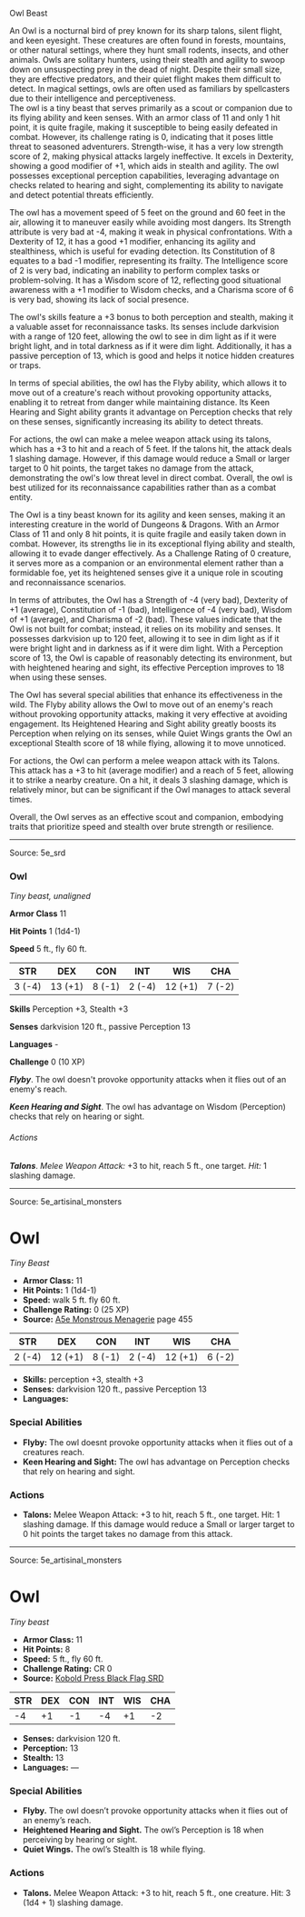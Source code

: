 <MonsterName/>Owl</MonsterName>
<CreatureType/>Beast</CreatureType>

<summary>An Owl is a nocturnal bird of prey known for its sharp talons, silent flight, and keen eyesight. These creatures are often found in forests, mountains, or other natural settings, where they hunt small rodents, insects, and other animals. Owls are solitary hunters, using their stealth and agility to swoop down on unsuspecting prey in the dead of night. Despite their small size, they are effective predators, and their quiet flight makes them difficult to detect. In magical settings, owls are often used as familiars by spellcasters due to their intelligence and perceptiveness.</summary>

<summary>The owl is a tiny beast that serves primarily as a scout or companion due to its flying ability and keen senses. With an armor class of 11 and only 1 hit point, it is quite fragile, making it susceptible to being easily defeated in combat. However, its challenge rating is 0, indicating that it poses little threat to seasoned adventurers. Strength-wise, it has a very low strength score of 2, making physical attacks largely ineffective. It excels in Dexterity, showing a good modifier of +1, which aids in stealth and agility. The owl possesses exceptional perception capabilities, leveraging advantage on checks related to hearing and sight, complementing its ability to navigate and detect potential threats efficiently.</summary>

<detail>

The owl has a movement speed of 5 feet on the ground and 60 feet in the air, allowing it to maneuver easily while avoiding most dangers. Its Strength attribute is very bad at -4, making it weak in physical confrontations. With a Dexterity of 12, it has a good +1 modifier, enhancing its agility and stealthiness, which is useful for evading detection. Its Constitution of 8 equates to a bad -1 modifier, representing its frailty. The Intelligence score of 2 is very bad, indicating an inability to perform complex tasks or problem-solving. It has a Wisdom score of 12, reflecting good situational awareness with a +1 modifier to Wisdom checks, and a Charisma score of 6 is very bad, showing its lack of social presence.

The owl's skills feature a +3 bonus to both perception and stealth, making it a valuable asset for reconnaissance tasks. Its senses include darkvision with a range of 120 feet, allowing the owl to see in dim light as if it were bright light, and in total darkness as if it were dim light. Additionally, it has a passive perception of 13, which is good and helps it notice hidden creatures or traps.

In terms of special abilities, the owl has the Flyby ability, which allows it to move out of a creature's reach without provoking opportunity attacks, enabling it to retreat from danger while maintaining distance. Its Keen Hearing and Sight ability grants it advantage on Perception checks that rely on these senses, significantly increasing its ability to detect threats.

For actions, the owl can make a melee weapon attack using its talons, which has a +3 to hit and a reach of 5 feet. If the talons hit, the attack deals 1 slashing damage. However, if this damage would reduce a Small or larger target to 0 hit points, the target takes no damage from the attack, demonstrating the owl's low threat level in direct combat. Overall, the owl is best utilized for its reconnaissance capabilities rather than as a combat entity.

The Owl is a tiny beast known for its agility and keen senses, making it an interesting creature in the world of Dungeons & Dragons. With an Armor Class of 11 and only 8 hit points, it is quite fragile and easily taken down in combat. However, its strengths lie in its exceptional flying ability and stealth, allowing it to evade danger effectively. As a Challenge Rating of 0 creature, it serves more as a companion or an environmental element rather than a formidable foe, yet its heightened senses give it a unique role in scouting and reconnaissance scenarios.

In terms of attributes, the Owl has a Strength of -4 (very bad), Dexterity of +1 (average), Constitution of -1 (bad), Intelligence of -4 (very bad), Wisdom of +1 (average), and Charisma of -2 (bad). These values indicate that the Owl is not built for combat; instead, it relies on its mobility and senses. It possesses darkvision up to 120 feet, allowing it to see in dim light as if it were bright light and in darkness as if it were dim light. With a Perception score of 13, the Owl is capable of reasonably detecting its environment, but with heightened hearing and sight, its effective Perception improves to 18 when using these senses.

The Owl has several special abilities that enhance its effectiveness in the wild. The Flyby ability allows the Owl to move out of an enemy's reach without provoking opportunity attacks, making it very effective at avoiding engagement. Its Heightened Hearing and Sight ability greatly boosts its Perception when relying on its senses, while Quiet Wings grants the Owl an exceptional Stealth score of 18 while flying, allowing it to move unnoticed.

For actions, the Owl can perform a melee weapon attack with its Talons. This attack has a +3 to hit (average modifier) and a reach of 5 feet, allowing it to strike a nearby creature. On a hit, it deals 3 slashing damage, which is relatively minor, but can be significant if the Owl manages to attack several times.

Overall, the Owl serves as an effective scout and companion, embodying traits that prioritize speed and stealth over brute strength or resilience.</detail>



---

Source: 5e_srd

### Owl

*Tiny beast, unaligned*

**Armor Class** 11

**Hit Points** 1 (1d4-1)

**Speed** 5 ft., fly 60 ft.

| STR    | DEX     | CON    | INT    | WIS     | CHA    |
|--------|---------|--------|--------|---------|--------|
| 3 (-4) | 13 (+1) | 8 (-1) | 2 (-4) | 12 (+1) | 7 (-2) |

**Skills** Perception +3, Stealth +3

**Senses** darkvision 120 ft., passive Perception 13

**Languages** -

**Challenge** 0 (10 XP)

***Flyby***. The owl doesn't provoke opportunity attacks when it flies out of an enemy's reach.

***Keen Hearing and Sight***. The owl has advantage on Wisdom (Perception) checks that rely on hearing or sight.

###### Actions

***Talons***. *Melee Weapon Attack:* +3 to hit, reach 5 ft., one target. *Hit:* 1 slashing damage.



---

Source: 5e_artisinal_monsters

# Owl

*Tiny* *Beast*

- **Armor Class:** 11
- **Hit Points:** 1 (1d4-1)
- **Speed:** walk 5 ft. fly 60 ft.
- **Challenge Rating:** 0 (25 XP)
- **Source:** [A5e Monstrous Menagerie](https://enpublishingrpg.com/products/level-up-monstrous-menagerie-a5e) page 455

| STR | DEX | CON | INT | WIS | CHA |
| --- | --- | --- | --- | --- | --- |
| 2 (-4) | 12 (+1) | 8 (-1) | 2 (-4) | 12 (+1) | 6 (-2) |

- **Skills:** perception +3, stealth +3
- **Senses:** darkvision 120 ft., passive Perception 13
- **Languages:** 

### Special Abilities

- **Flyby:** The owl doesnt provoke opportunity attacks when it flies out of a creatures reach.
- **Keen Hearing and Sight:** The owl has advantage on Perception checks that rely on hearing and sight.

### Actions

- **Talons:** Melee Weapon Attack: +3 to hit, reach 5 ft., one target. Hit: 1 slashing damage. If this damage would reduce a Small or larger target to 0 hit points  the target takes no damage from this attack.






---

Source: 5e_artisinal_monsters

# Owl

*Tiny beast*

- **Armor Class:** 11
- **Hit Points:** 8
- **Speed:** 5 ft., fly 60 ft.
- **Challenge Rating:** CR 0
- **Source:** [Kobold Press Black Flag SRD](https://koboldpress.com/black-flag-roleplaying/)

| STR | DEX | CON | INT | WIS | CHA |
| --- | --- | --- | --- | --- | --- |
| -4 | +1 | -1 | -4 | +1 | -2 |

- **Senses:** darkvision 120 ft.
- **Perception:** 13
- **Stealth:** 13
- **Languages:** —

### Special Abilities

- **Flyby.** The owl doesn’t provoke opportunity attacks when it flies out of an enemy’s reach.
- **Heightened Hearing and Sight.** The owl’s Perception is 18 when perceiving by hearing or sight.
- **Quiet Wings.** The owl’s Stealth is 18 while flying.

### Actions

- **Talons.** Melee Weapon Attack: +3 to hit, reach 5 ft., one creature. Hit: 3 (1d4 + 1) slashing damage.



